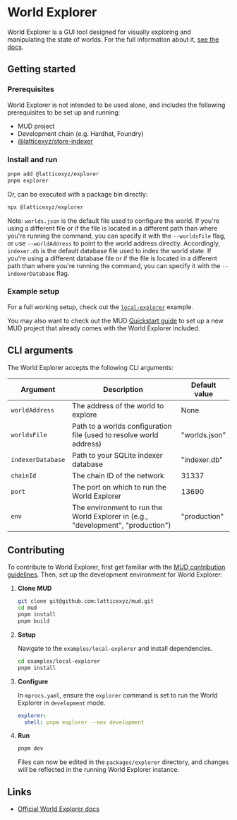 # World Explorer

World Explorer is a GUI tool designed for visually exploring and manipulating the state of worlds.
For the full information about it, [see the docs](http://mud.dev/world-explorer).

## Getting started

### Prerequisites

World Explorer is not intended to be used alone, and includes the following prerequisites to be set up and running:

- MUD project
- Development chain (e.g. Hardhat, Foundry)
- [@latticexyz/store-indexer](https://www.npmjs.com/package/@latticexyz/store-indexer)

### Install and run

```sh
pnpm add @latticexyz/explorer
pnpm explorer
```

Or, can be executed with a package bin directly:

```sh
npx @latticexyz/explorer
```

Note: `worlds.json` is the default file used to configure the world. If you're using a different file or if the file is located in a different path than where you're running the command, you can specify it with the `--worldsFile` flag, or use `--worldAddress` to point to the world address directly. Accordingly, `indexer.db` is the default database file used to index the world state. If you're using a different database file or if the file is located in a different path than where you're running the command, you can specify it with the `--indexerDatabase` flag.

### Example setup

For a full working setup, check out the [`local-explorer`](https://github.com/latticexyz/mud/tree/main/examples/local-explorer) example.

You may also want to check out the MUD [Quickstart guide](https://mud.dev/quickstart) to set up a new MUD project that already comes with the World Explorer included.

## CLI arguments

The World Explorer accepts the following CLI arguments:

| Argument          | Description                                                                      | Default value |
| ----------------- | -------------------------------------------------------------------------------- | ------------- |
| `worldAddress`    | The address of the world to explore                                              | None          |
| `worldsFile`      | Path to a worlds configuration file (used to resolve world address)              | "worlds.json" |
| `indexerDatabase` | Path to your SQLite indexer database                                             | "indexer.db"  |
| `chainId`         | The chain ID of the network                                                      | 31337         |
| `port`            | The port on which to run the World Explorer                                      | 13690         |
| `env`             | The environment to run the World Explorer in (e.g., "development", "production") | "production"  |

## Contributing

To contribute to World Explorer, first get familiar with the [MUD contribution guidelines](https://mud.dev/contribute). Then, set up the development environment for World Explorer:

1. **Clone MUD**

   ```sh
   git clone git@github.com:latticexyz/mud.git
   cd mud
   pnpm install
   pnpm build
   ```

2. **Setup**

   Navigate to the `examples/local-explorer` and install dependencies.

   ```sh
   cd examples/local-explorer
   pnpm install
   ```

3. **Configure**

   In `mprocs.yaml`, ensure the `explorer` command is set to run the World Explorer in `development` mode.

   ```yaml
   explorer:
     shell: pnpm explorer --env development
   ```

4. **Run**

   ```sh
   pnpm dev
   ```

   Files can now be edited in the `packages/explorer` directory, and changes will be reflected in the running World Explorer instance.

## Links

- [Official World Explorer docs](https://mud.dev/world-explorer)
